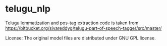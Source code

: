 # telugu_nlp

Telugu lemmatization and pos-tag extraction code is taken from
https://bitbucket.org/sivareddyg/telugu-part-of-speech-tagger/src/master/

License:
The original model files are distributed under GNU GPL license.
